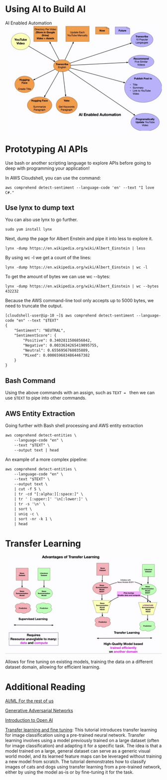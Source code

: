 # Using AI to Build AI

AI Enabled Automation
![AI Enabled Automation](./img/AIEnabledAutomation.png)

# Prototyping AI APIs
Use bash or another scripting language to explore APIs before going to deep with programming your application!

In AWS Cloudshell, you can use the command:
```
aws comprehend detect-sentiment --language-code 'en' --text "I love C#."
```

## Use lynx to dump text

You can also use lynx to go further.

```
sudo yum install lynx
```

Next, dump the page for Albert Enstein and pipe it into less to explore it.
```
lynx -dump https://en.wikipedia.org/wiki/Albert_Einstein | less

```
By using wc -l we get a count of the lines:
```
lynx -dump https://en.wikipedia.org/wiki/Albert_Einstein | wc -l
```
To get the amount of bytes we can use wc --bytes:
```
lynx -dump https://en.wikipedia.org/wiki/Albert_Einstein | wc --bytes 432232
```
Because the AWS command-line tool only accepts up to 5000 bytes, we need to truncate the output.

```
[cloudshell-user@ip-10 ~]$ aws comprehend detect-sentiment --language-code "en" --text "$TEXT"
{
    "Sentiment": "NEUTRAL",
    "SentimentScore": {
        "Positive": 0.3402811586856842,
        "Negative": 0.0033634265419095755,
        "Neutral": 0.6556956768035889,
        "Mixed": 0.0006596834864467382
    }
}
```
## Bash Command
Using the above commands with an assign, such as `TEXT = ` then we can use `$TEXT` to pipe into other commands.

## AWS Entity Extraction
Going further with Bash shell processing and AWS entity extraction

```
aws comprehend detect-entities \
    --language-code "en" \
    --text "$TEXT" \
    --output text | head
```

An example of a more complex pipeline:
```
aws comprehend detect-entities \
    --language-code "en" \
    --text "$TEXT" \
    --output text \
    | cut -f 5 \
    | tr -cd "[:alpha:][:space:]" \
    | tr ' [:upper:]' '\n[:lower:]' \
    | tr -s '\n' \
    | sort \
    | uniq -c \
    | sort -nr -k 1 \
    | head
```

# Transfer Learning
![Transfer Learning](./img/TransferLearning.png)

Allows for fine tuning on existing models, training the data on a different dataset domain, allowing for efficient learning.


# Additional Reading
[AI/ML For the rest of us](https://mailchi.mp/7d99a6267c97/ai-ml-qa)

[Generative Adversarial Networks](https://developers.google.com/machine-learning/gan)

[Introduction to Open AI](https://platform.openai.com/docs/introduction)

[Transfer learning and fine tuning](https://www.tensorflow.org/tutorials/images/transfer_learning):
This tutorial introduces transfer learning for image classification using a pre-trained neural network. Transfer learning involves using a model previously trained on a large dataset (often for image classification) and adapting it for a specific task. The idea is that a model trained on a large, general dataset can serve as a generic visual world model, and its learned feature maps can be leveraged without training a new model from scratch. The tutorial demonstrates how to classify images of cats and dogs using transfer learning from a pre-trained network, either by using the model as-is or by fine-tuning it for the task.